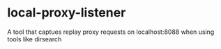 # local-proxy-listener
A tool that captues replay proxy requests on localhost:8088 when using tools like dirsearch
